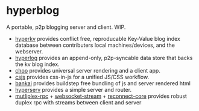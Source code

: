 # hyperblog

A portable, p2p blogging server and client.  WIP.

- [hyperkv](https://github.com/substack/hyperkv) provides conflict free, reproducable Key-Value blog index database between contributers local machines/devices, and the webserver.
- [hyperlog](https://github.com/mafintosh/hyperlog) provides an append-only, p2p-syncable data store that backs the kv blog index.
- [choo](https://github.com/yoshuawuyts/choo) provides universal server rendering and a client app.
- [csjs](https://github.com/rtsao/csjs) provides css-in-js for a unified JS/CSS workflow.
- [bankai](https://github.com/yoshuawuyts/bankai) provides buildstep free bundling of js and server rendered html
- [hyperserv](https://github.com/bcomnes/hyperserv) provides a simple server and router.
- [mutliplex-rpc](https://github.com/substack/multiplex-rpc) + [websocket-stream](https://github.com/maxogden/websocket-stream) + [reconnect-core](https://www.npmjs.com/package/reconnect-core) provides robust duplex rpc with streams between client and server
